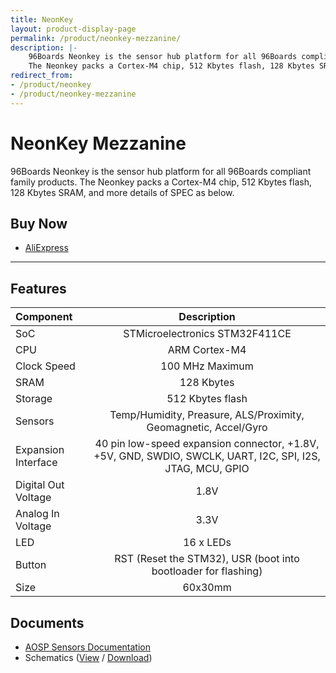 ```yaml
---
title: NeonKey
layout: product-display-page
permalink: /product/neonkey-mezzanine/
description: |-
    96Boards Neonkey is the sensor hub platform for all 96Boards compliant family products.
    ​The Neonkey packs a Cortex-M4 chip, 512 Kbytes flash, 128 Kbytes SRAM, and more details of SPEC as below.
redirect_from:
- /product/neonkey
- /product/neonkey-mezzanine
---
```

# NeonKey Mezzanine

96Boards Neonkey is the sensor hub platform for all 96Boards compliant family products.
​The Neonkey packs a Cortex-M4 chip, 512 Kbytes flash, 128 Kbytes SRAM, and more details of SPEC as below. 

## Buy Now

- [AliExpress](https://www.aliexpress.com/item/96Boards-Neonkey/32822916545.html?spm=2114.search0104.3.1.fg6Jg6&ws_ab_test=searchweb0_0,searchweb201602_4_10152_10065_10151_10068_10130_10084_10308_10083_10119_10080_10082_10081_10110_10178_10137_10111_10060_10112_10113_10155_10114_10154_438_10056_10055_10054_10310_10182_10059_100031_10099_10078_10079_10103_10073_10102_10120_5360020_10052_10053_10142_10107_10050_10051,searchweb201603_2,ppcSwitch_5&btsid=e957e00a-3821-4bd2-8dfe-31364a73b70c&algo_expid=bc968b00-cd8a-4d7f-9d9a-c39aa8be8adc-0&algo_pvid=bc968b00-cd8a-4d7f-9d9a-c39aa8be8adc)

***

## Features

| Component            | Description                                                                                               |
|:---------------------|:---------------------------------------------------------------------------------------------------------:|
| SoC                  | STMicroelectronics STM32F411CE                                                                            |
| CPU                  | ARM Cortex-M4                                                                                             |
| Clock Speed          | 100 MHz Maximum                                                                                           |
| SRAM                 | 128 Kbytes                                                                                                |
| Storage              | 512 Kbytes flash                                                                                          |
| Sensors              | Temp/Humidity, Preasure, ALS/Proximity, Geomagnetic, Accel/Gyro                                           |
| Expansion Interface  | 40 pin low-speed expansion connector, +1.8V, +5V, GND, SWDIO, SWCLK, UART, I2C, SPI, I2S, JTAG, MCU, GPIO |
| Digital Out Voltage  | 1.8V                                                                                                      |
| Analog In Voltage    | 3.3V                                                                                                      |
| LED                  | 16 x LEDs                                                                                                 |
| Button               | RST (Reset the STM32), USR (boot into bootloader for flashing)                                            |
| Size                 | 60x30mm                                                                                                   |

## Documents

- [AOSP Sensors Documentation](https://source.android.com/devices/sensors/)
- Schematics ([View](https://github.com/96boards/website/blob/master/_product/mezzanine/sensorkey/files/neonkey-schematics) / [Download](https://github.com/96boards/website/raw/master/_product/mezzanine/sensorkey/files/neonkey-schematics))

